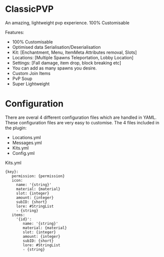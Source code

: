 # ClassicPVP
An amazing, lightweight pvp experience. 100% Customisable

Features:
- 100% Customisable
- Optimised data Serialisation/Deserialisation
- Kit: [Enchantment, Menu, ItemMeta Attributes removal, Slots]
- Locations: [Multiple Spawns Teleportation, Lobby Location]
- Settings: [Fall damage, item drop, block breaking etc]
- You can add as many spawns you desire.
- Custom Join Items
- PvP Soup
- Super Lightweight




# Configuration
There are overal 4 different configuration files which are handled in YAML. These configuration files are very easy to customise. The 4 files included in the plugin:

- Locations.yml
- Messages.yml
- Kits.yml
- Config.yml

Kits.yml
```
{key}:
   permission: {permission}
   icon:
     name: '{string}'
     material: {material}
     slot: {integer}
     amount: {integer}
     subID: {short}
     lore: #StringList
     - {string}
   items:
     '{id}':
        name: '{string}'
        material: {material}
        slot: {integer}
        amount: {integer}
        subID: {short}
        lore: #StringList
        - {string}
```


